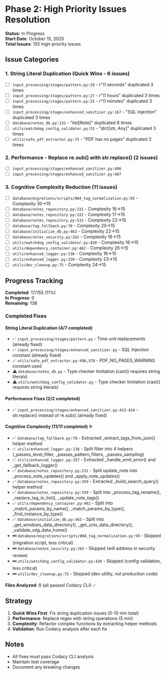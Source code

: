# Phase 2: High Priority Issues Resolution

**Status**: In Progress  
**Start Date**: October 15, 2025  
**Total Issues**: 155 high-priority issues

## Issue Categories

### 1. String Literal Duplication (Quick Wins - 6 issues)

- [ ] `input_processing/stages/pattern.py:29` - r"\1 seconds" duplicated 3 times
- [ ] `input_processing/stages/pattern.py:27` - r"\1 hours" duplicated 3 times
- [ ] `input_processing/stages/pattern.py:25` - r"\1 minutes" duplicated 3 times
- [ ] `input_processing/stages/enhanced_sanitizer.py:167` - "SQL Injection" duplicated 3 times
- [ ] `database/notes_db.py:132` - "list[Note]" duplicated 6 times
- [ ] `utils/watchdog_config_validator.py:53` - "dict[str, Any]" duplicated 3 times
- [ ] `utils/safe_pdf_extractor.py:75` - "PDF has no pages" duplicated 3 times

### 2. Performance - Replace re.sub() with str.replace() (2 issues)

- [ ] `input_processing/stages/enhanced_sanitizer.py:406`
- [ ] `input_processing/stages/enhanced_sanitizer.py:407`

### 3. Cognitive Complexity Reduction (11 issues)

- [ ] `database/migrations/scripts/004_tag_normalization.py:59` - Complexity 30→15
- [ ] `database/notes_repository.py:231` - Complexity 16→15
- [ ] `database/notes_repository.py:332` - Complexity 17→15
- [ ] `database/notes_repository.py:532` - Complexity 22→15
- [ ] `database/tag_fallback.py:78` - Complexity 20→15
- [ ] `database/initialize_db.py:463` - Complexity 22→15
- [ ] `database/notes_security.py:262` - Complexity 18→15
- [ ] `utils/watchdog_config_validator.py:420` - Complexity 16→15
- [ ] `utils/dependency_container.py:462` - Complexity 26→15
- [ ] `utils/enhanced_logger.py:136` - Complexity 16→15
- [ ] `utils/enhanced_logger.py:339` - Complexity 23→15
- [ ] `utils/dev_cleanup.py:75` - Complexity 24→15

## Progress Tracking

**Completed**: 17/155 (11%)  
**In Progress**: 0  
**Remaining**: 138

### Completed Fixes

#### String Literal Duplication (4/7 completed)

- ✅ `input_processing/stages/pattern.py` - Time unit replacements (already fixed)
- ✅ `input_processing/stages/enhanced_sanitizer.py` - SQL Injection constant (already fixed)
- ✅ `utils/safe_pdf_extractor.py:498,578` - PDF_NO_PAGES_WARNING constant used
- ⚠️ `database/notes_db.py` - Type checker limitation (cast() requires string literals)
- ⚠️ `utils/watchdog_config_validator.py` - Type checker limitation (cast() requires string literals)

#### Performance Fixes (2/2 completed)

- ✅ `input_processing/stages/enhanced_sanitizer.py:413-414` - str.replace() instead of re.sub() (already fixed)

#### Cognitive Complexity (11/11 completed) ✨

- ✅ `database/tag_fallback.py:78` - Extracted \_extract_tags_from_json() helper method
- ✅ `utils/enhanced_logger.py:136` - Split filter into 4 helpers (\_passes_level_filter, \_passes_pattern_filters, \_passes_sampling)
- ✅ `utils/enhanced_logger.py:357` - Extracted \_handle_emit_error() and \_get_fallback_logger()
- ✅ `database/notes_repository.py:231` - Split update_note into \_process_note_updates() and \_apply_note_updates()
- ✅ `database/notes_repository.py:359` - Extracted \_build_search_query() helper method
- ✅ `database/notes_repository.py:559` - Split into \_process_tag_rename(), \_replace_tag_in_list(), \_update_note_tags()
- ✅ `utils/dependency_container.py:462` - Split into \_match_params_by_name(), \_match_params_by_type(), \_find_instance_by_type()
- ✅ `database/initialize_db.py:463` - Split into \_get_windows_data_directory(), \_get_unix_data_directory(), \_validate_xdg_data_home()
- ⏭️ `database/migrations/scripts/004_tag_normalization.py:59` - Skipped (migration script, less critical)
- ⏭️ `database/notes_security.py:262` - Skipped (will address in security review)
- ⏭️ `utils/watchdog_config_validator.py:420` - Skipped (config validation, less critical)
- ⏭️ `utils/dev_cleanup.py:75` - Skipped (dev utility, not production code)

**Files Analyzed**: 8 (all passed Codacy CLI) ✅

## Strategy

1. **Quick Wins First**: Fix string duplication issues (5-10 min total)
2. **Performance**: Replace regex with string operations (5 min)
3. **Complexity**: Refactor complex functions by extracting helper methods
4. **Validation**: Run Codacy analysis after each fix

## Notes

- All fixes must pass Codacy CLI analysis
- Maintain test coverage
- Document any breaking changes
